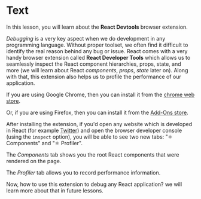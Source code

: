 # Text

In this lesson, you will learn about the **React Devtools** browser extension.

*Debugging* is a very key aspect when we do development in any programming language. Without proper toolset, we often find it difficult to identify the real reason behind any bug or issue. React comes with a very handy browser extension called **React Developer Tools** which allows us to seamlessly inspect the React component hierarchies, props, state, and more (we will learn about React *components*, *props*, *state* later on). Along with that, this extension also helps us to profile the performance of our application.

If you are using Google Chrome, then you can install it from the [chrome web store](https://chrome.google.com/webstore/detail/react-developer-tools/fmkadmapgofadopljbjfkapdkoienihi?hl=en).

Or, if you are using Firefox, then you can install it from the [Add-Ons store](https://addons.mozilla.org/en-US/firefox/addon/react-devtools/).

After installing the extension, if you'd open any website which is developed in React (for example [Twitter](https://twitter.com/)) and open the browser developer console (using the `inspect` option), you will be able to see two new tabs: "⚛️ Components" and "⚛️ Profiler".

The *Components* tab shows you the root React components that were rendered on the page.

The *Profiler* tab allows you to record performance information.

Now, how to use this extension to debug any React application? we will learn more about that in future lessons.
